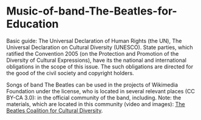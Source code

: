 Music-of-band-The-Beatles-for-Education
=======================================

Basic guide: The Universal Declaration of Human Rights (the UN), The Universal Declaration on Cultural Diversity (UNESCO). State parties, which ratified the Convention 2005 (on the Protection and Promotion of the Diversity of Cultural Expressions), have its the national and international obligations in the scope of this issue. The such obligations are directed for the good of the civil society and copyright holders.

Songs of band The Beatles can be used in the projects of Wikimedia Foundation under the license, who is located in several relevant places (CC BY-CA 3.0): in the official community of the band, including. Note: the materials, which are located in this community (video and images): <a href="http://my.mail.ru/community/beatles-gold-tv/131DOB9D72565564.html" title="the official community of The Beatles (Mail.Ru)" target="_blank"><u>The Beatles Coalition for Cultural Diversity</u></a>.